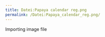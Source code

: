 ```yaml
---
title: Datei:Papaya calendar reg.png
permalink: /Datei:Papaya_calendar_reg.png/
---
```


Importing image file